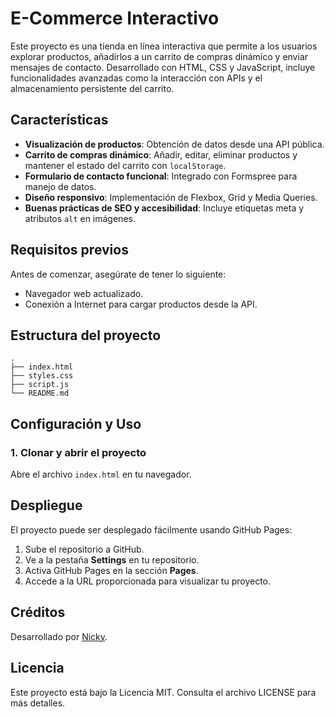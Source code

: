 # E-Commerce Interactivo

Este proyecto es una tienda en línea interactiva que permite a los usuarios explorar productos, añadirlos a un carrito de compras dinámico y enviar mensajes de contacto. Desarrollado con HTML, CSS y JavaScript, incluye funcionalidades avanzadas como la interacción con APIs y el almacenamiento persistente del carrito.

## Características

- **Visualización de productos**: Obtención de datos desde una API pública.
- **Carrito de compras dinámico**: Añadir, editar, eliminar productos y mantener el estado del carrito con `localStorage`.
- **Formulario de contacto funcional**: Integrado con Formspree para manejo de datos.
- **Diseño responsivo**: Implementación de Flexbox, Grid y Media Queries.
- **Buenas prácticas de SEO y accesibilidad**: Incluye etiquetas meta y atributos `alt` en imágenes.

## Requisitos previos

Antes de comenzar, asegúrate de tener lo siguiente:

- Navegador web actualizado.
- Conexión a Internet para cargar productos desde la API.

## Estructura del proyecto

```
.
├── index.html
├── styles.css
├── script.js
└── README.md
```

## Configuración y Uso

### 1. Clonar y abrir el proyecto

Abre el archivo `index.html` en tu navegador.

## Despliegue

El proyecto puede ser desplegado fácilmente usando GitHub Pages:

1. Sube el repositorio a GitHub.
2. Ve a la pestaña **Settings** en tu repositorio.
3. Activa GitHub Pages en la sección **Pages**.
4. Accede a la URL proporcionada para visualizar tu proyecto.

## Créditos

Desarrollado por [Nicky](https://github.com/Eir-Rithsen).

## Licencia

Este proyecto está bajo la Licencia MIT. Consulta el archivo LICENSE para más detalles.
